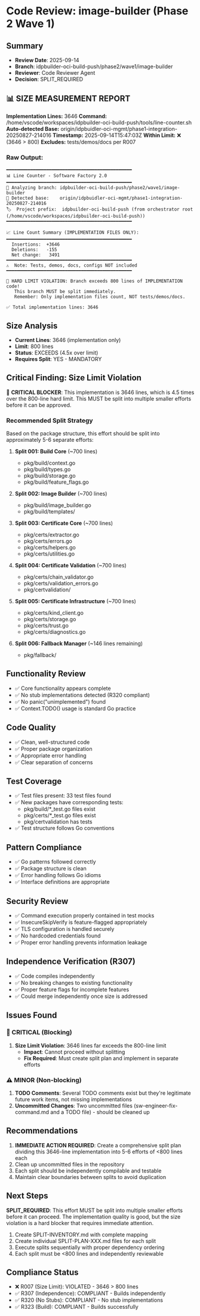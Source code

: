# Code Review: image-builder (Phase 2 Wave 1)

## Summary
- **Review Date**: 2025-09-14
- **Branch**: idpbuilder-oci-build-push/phase2/wave1/image-builder
- **Reviewer**: Code Reviewer Agent
- **Decision**: SPLIT_REQUIRED

## 📊 SIZE MEASUREMENT REPORT
**Implementation Lines:** 3646
**Command:** /home/vscode/workspaces/idpbuilder-oci-build-push/tools/line-counter.sh
**Auto-detected Base:** origin/idpbuidler-oci-mgmt/phase1-integration-20250827-214016
**Timestamp:** 2025-09-14T15:47:03Z
**Within Limit:** ❌ (3646 > 800)
**Excludes:** tests/demos/docs per R007

### Raw Output:
```
━━━━━━━━━━━━━━━━━━━━━━━━━━━━━━━━━━━━━━━━━━━━━━━
📊 Line Counter - Software Factory 2.0
━━━━━━━━━━━━━━━━━━━━━━━━━━━━━━━━━━━━━━━━━━━━━━━
📌 Analyzing branch: idpbuilder-oci-build-push/phase2/wave1/image-builder
🎯 Detected base:    origin/idpbuidler-oci-mgmt/phase1-integration-20250827-214016
🏷️  Project prefix:  idpbuilder-oci-build-push (from orchestrator root (/home/vscode/workspaces/idpbuilder-oci-build-push))
━━━━━━━━━━━━━━━━━━━━━━━━━━━━━━━━━━━━━━━━━━━━━━━

📈 Line Count Summary (IMPLEMENTATION FILES ONLY):
━━━━━━━━━━━━━━━━━━━━━━━━━━━━━━━━━━━━━━━━━━━━━━━
  Insertions:  +3646
  Deletions:   -155
  Net change:   3491
━━━━━━━━━━━━━━━━━━━━━━━━━━━━━━━━━━━━━━━━━━━━━━━
⚠️  Note: Tests, demos, docs, configs NOT included
━━━━━━━━━━━━━━━━━━━━━━━━━━━━━━━━━━━━━━━━━━━━━━━

🚨 HARD LIMIT VIOLATION: Branch exceeds 800 lines of IMPLEMENTATION code!
   This branch MUST be split immediately.
   Remember: Only implementation files count, NOT tests/demos/docs.

✅ Total implementation lines: 3646
```

## Size Analysis
- **Current Lines**: 3646 (implementation only)
- **Limit**: 800 lines
- **Status**: EXCEEDS (4.5x over limit)
- **Requires Split**: YES - MANDATORY

## Critical Finding: Size Limit Violation

🚨 **CRITICAL BLOCKER**: This implementation is 3646 lines, which is 4.5 times over the 800-line hard limit. This MUST be split into multiple smaller efforts before it can be approved.

### Recommended Split Strategy
Based on the package structure, this effort should be split into approximately 5-6 separate efforts:

1. **Split 001: Build Core** (~700 lines)
   - pkg/build/context.go
   - pkg/build/types.go
   - pkg/build/storage.go
   - pkg/build/feature_flags.go

2. **Split 002: Image Builder** (~700 lines)
   - pkg/build/image_builder.go
   - pkg/build/templates/

3. **Split 003: Certificate Core** (~700 lines)
   - pkg/certs/extractor.go
   - pkg/certs/errors.go
   - pkg/certs/helpers.go
   - pkg/certs/utilities.go

4. **Split 004: Certificate Validation** (~700 lines)
   - pkg/certs/chain_validator.go
   - pkg/certs/validation_errors.go
   - pkg/certvalidation/

5. **Split 005: Certificate Infrastructure** (~700 lines)
   - pkg/certs/kind_client.go
   - pkg/certs/storage.go
   - pkg/certs/trust.go
   - pkg/certs/diagnostics.go

6. **Split 006: Fallback Manager** (~146 lines remaining)
   - pkg/fallback/

## Functionality Review
- ✅ Core functionality appears complete
- ✅ No stub implementations detected (R320 compliant)
- ✅ No panic("unimplemented") found
- ✅ Context.TODO() usage is standard Go practice

## Code Quality
- ✅ Clean, well-structured code
- ✅ Proper package organization
- ✅ Appropriate error handling
- ✅ Clear separation of concerns

## Test Coverage
- ✅ Test files present: 33 test files found
- ✅ New packages have corresponding tests:
  - pkg/build/*_test.go files exist
  - pkg/certs/*_test.go files exist
  - pkg/certvalidation has tests
- ✅ Test structure follows Go conventions

## Pattern Compliance
- ✅ Go patterns followed correctly
- ✅ Package structure is clean
- ✅ Error handling follows Go idioms
- ✅ Interface definitions are appropriate

## Security Review
- ✅ Command execution properly contained in test mocks
- ✅ InsecureSkipVerify is feature-flagged appropriately
- ✅ TLS configuration is handled securely
- ✅ No hardcoded credentials found
- ✅ Proper error handling prevents information leakage

## Independence Verification (R307)
- ✅ Code compiles independently
- ✅ No breaking changes to existing functionality
- ✅ Proper feature flags for incomplete features
- ✅ Could merge independently once size is addressed

## Issues Found

### 🚨 CRITICAL (Blocking)
1. **Size Limit Violation**: 3646 lines far exceeds the 800-line limit
   - **Impact**: Cannot proceed without splitting
   - **Fix Required**: Must create split plan and implement in separate efforts

### ⚠️ MINOR (Non-blocking)
1. **TODO Comments**: Several TODO comments exist but they're legitimate future work items, not missing implementations
2. **Uncommitted Changes**: Two uncommitted files (sw-engineer-fix-command.md and a TODO file) - should be cleaned up

## Recommendations
1. **IMMEDIATE ACTION REQUIRED**: Create a comprehensive split plan dividing this 3646-line implementation into 5-6 efforts of <800 lines each
2. Clean up uncommitted files in the repository
3. Each split should be independently compilable and testable
4. Maintain clear boundaries between splits to avoid duplication

## Next Steps
**SPLIT_REQUIRED**: This effort MUST be split into multiple smaller efforts before it can proceed. The implementation quality is good, but the size violation is a hard blocker that requires immediate attention.

1. Create SPLIT-INVENTORY.md with complete mapping
2. Create individual SPLIT-PLAN-XXX.md files for each split
3. Execute splits sequentially with proper dependency ordering
4. Each split must be <800 lines and independently reviewable

## Compliance Status
- ❌ R007 (Size Limit): VIOLATED - 3646 > 800 lines
- ✅ R307 (Independence): COMPLIANT - Builds independently
- ✅ R320 (No Stubs): COMPLIANT - No stub implementations
- ✅ R323 (Build): COMPLIANT - Builds successfully
